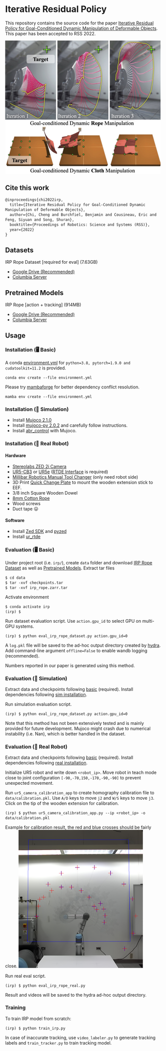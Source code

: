 # Iterative Residual Policy
This repository contains the source code for the paper [Iterative Residual Policy for Goal-Conditioned Dynamic Manipulation of Deformable Objects](https://irp.cs.columbia.edu/). This paper has been accepted to RSS 2022.

<img src="images/teaser.jpg" alt="drawing" width="500"/>

## Cite this work
```
@inproceedings{chi2022irp,
  title={Iterative Residual Policy for Goal-Conditioned Dynamic Manipulation of Deformable Objects},
  author={Chi, Cheng and Burchfiel, Benjamin and Cousineau, Eric and Feng, Siyuan and Song, Shuran},
  booktitle={Proceedings of Robotics: Science and Systems (RSS)},
  year={2022}
}
```

## Datasets
IRP Rope Dataset [required for eval] (7.63GB)
* [Google Drive (Recommended)](https://drive.google.com/file/d/1uv7APODe6yl3vTaBLfOOz5Q9APdZdkqd/view?usp=sharing) 
* [Columbia Server](https://irp.cs.columbia.edu/data/irp_rope.zarr.tar)

## Pretrained Models
IRP Rope [action + tracking] (914MB)
* [Google Drive (Recommended)](https://drive.google.com/file/d/1_lODhez-JeGKbQvxHHfD3NBHBT-TSvrD/view?usp=sharing) 
* [Columbia Server](https://irp.cs.columbia.edu/data/checkpoints.tar)

## Usage
### Installation (🖥️ Basic)
A conda [environment.yml](./environment.yml) for `python=3.8, pytorch=1.9.0 and cudatoolkit=11.2` is provided. 
```
conda env create --file environment.yml
```
Please try [mambaforge](https://github.com/conda-forge/miniforge) for better dependency conflict resolution.
```
mamba env create --file environment.yml
```

### Installation (👾 Simulation)
* Install [Mujoco 2.1.0](https://github.com/deepmind/mujoco/releases/tag/2.1.0)
* Install [mujoco-py 2.0.2](https://github.com/openai/mujoco-py) and carefully follow instructions.
* Install [abr_control](https://github.com/cheng-chi/abr_control) with Mujoco.

### Installation (🦾 Real Robot)
#### Hardware
* [Stereolabs ZED 2i Camera](https://www.stereolabs.com/zed-2i/)
* [UR5-CB3](https://www.universal-robots.com/cb3) or [UR5e](https://www.universal-robots.com/products/ur5-robot/) ([RTDE Interface](https://www.universal-robots.com/articles/ur/interface-communication/real-time-data-exchange-rtde-guide/) is required)
* [Millibar Robotics Manual Tool Changer](https://www.millibar.com/manual-tool-changer/) (only need robot side)
* 3D Print [Quick Change Plate](https://cad.onshape.com/documents/2298872dc9e43725186484ff/w/a74a4b142d00ea670de5fc6b/e/dcf3c1f5418eb0ffac59e848?renderMode=0&uiState=625c8355314d4c5f8c688959) to mount the wooden extension stick to EEF.
* 3/8 inch Square Wooden Dowel
* [8mm Cotton Rope](https://www.amazon.com/gp/product/B08TWMNV4P)
* Wood screws
* Duct tape 😛

#### Software
* Install [Zed SDK](https://www.stereolabs.com/developers/release/) and [pyzed](https://www.stereolabs.com/docs/app-development/python/install/)
* Install [ur_rtde](https://sdurobotics.gitlab.io/ur_rtde/)

### Evaluation (🖥️ Basic)
Under project root (i.e. `irp/`), create `data` folder and download [IRP Rope Dataset](#datasets) as well as [Pretrained Models](#pretrained-models). Extract tar files

```
$ cd data
$ tar -xvf checkpoints.tar
$ tar -xvf irp_rope.zarr.tar
```
Activate environment
```
$ conda activate irp
(irp) $
```
Run dataset evaluation script. Use `action.gpu_id` to select GPU on multi-GPU systems.
```
(irp) $ python eval_irp_rope_dataset.py action.gpu_id=0
```

A `log.pkl` file will be saved to the ad-hoc output directory created by [hydra](https://hydra.cc/docs/intro/). Add command-line argument `offline=False` to enable wandb logging (recommended).

Numbers reported in our paper is generated using this method.

### Evaluation (👾 Simulation)
Extract data and checkpoints following [basic](#evaluation-🖥️-basic) (required).
Install dependencies following [sim installation](#installation-👾-simulation).

Run simulation evaluation script.
```
(irp) $ python eval_irp_rope_dataset.py action.gpu_id=0
```

Note that this method has not been extensively tested and is mainly provided for future development. Mujoco might crash due to numerical instability (i.e. Nan), which is better handled in the dataset.

### Evaluation (🦾 Real Robot)
Extract data and checkpoints following [basic](#evaluation-🖥️-basic) (required).
Install dependencies following [real installation](#installation-🦾-real-robot).

Initialize UR5 robot and write down `<robot_ip>`. Move robot in teach mode close to joint configuration `[-90,-70,150,-170,-90,-90]` to prevent unexpected movement.

Run `ur5_camera_calibration_app` to create homography calibration file to `data/calibration.pkl`. Use `A/D` keys to move `j2` and `W/S` keys to move `j3`. Click on the tip of the wooden extension for calibration.
```
(irp) $ python ur5_camera_calibration_app.py --ip <robot_ip> -o data/calibration.pkl
```
Example for calibration result, the red and blue crosses should be fairly close.
<img src="images/calib_example.png" alt="drawing" width="400"/>


Run real eval script.
```
(irp) $ python eval_irp_rope_real.py
```
Result and videos will be saved to the hydra ad-hoc output directory.

### Training
To train IRP model from scratch:
```
(irp) $ python train_irp.py
```

In case of inaccurate tracking, use `video_labeler.py` to generate tracking labels and `train_tracker.py` to train tracking model.

